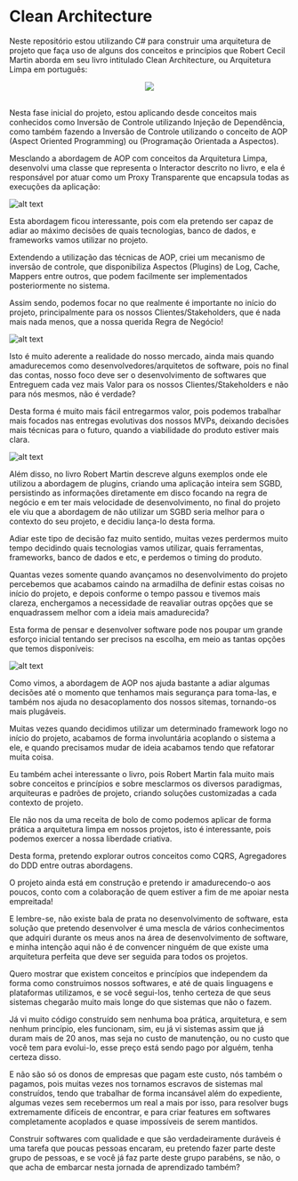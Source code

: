 # Clean Architecture

Neste repositório estou utilizando C# para construir uma arquitetura de projeto que faça uso de alguns dos conceitos e princípios que Robert Cecil Martin aborda em seu livro intitulado Clean Architecture, ou Arquitetura Limpa em português:

<div style="text-align:center"><img src="https://m.media-amazon.com/images/I/411csr6Nn0L.jpg" /></div>
<br />
<p>
Nesta fase inicial do projeto, estou aplicando desde conceitos mais conhecidos como Inversão de Controle utilizando Injeção de Dependência, como também fazendo a Inversão de Controle utilizando o conceito de AOP (Aspect Oriented Programming) ou (Programação Orientada a Aspectos).
</p>

Mesclando a abordagem de AOP com conceitos da Arquitetura Limpa, desenvolvi uma classe que representa o Interactor descrito no livro, e ela é responsável por atuar como um Proxy Transparente que encapsula todas as execuções da aplicação:

![alt text](https://res.cloudinary.com/practicaldev/image/fetch/s--G_FNRMwu--/c_imagga_scale,f_auto,fl_progressive,h_720,q_auto,w_1280/https://dev-to-uploads.s3.amazonaws.com/uploads/articles/00zocjrfniog06hsbwnr.jpeg)

Esta abordagem ficou interessante, pois com ela pretendo ser capaz de adiar ao máximo decisões de quais tecnologias, banco de dados, e frameworks vamos utilizar no projeto.

Extendendo a utilização das técnicas de AOP, criei um mecanismo de inversão de controle, que disponibiliza Aspectos (Plugins) de Log, Cache, Mappers entre outros, que podem facilmente ser implementados posteriormente no sistema.

Assim sendo, podemos focar no que realmente é importante no início do projeto, principalmente para os nossos Clientes/Stakeholders, que é nada mais nada menos, que a nossa querida Regra de Negócio!

![alt text](https://lh3.googleusercontent.com/proxy/4A7Ov_CuEfy4dMdc03h4dM--nTlXnUhLHBMYhdfR4myqL8VGVQ3bORVj8a6mEaCWiP3c6I8hXK6D2nCfok3ezUAJkIowe6_jP74KVPR-apdRVp949N5g9CI)

Isto é muito aderente a realidade do nosso mercado, ainda mais quando amadurecemos como desenvolvedores/arquitetos de software, pois no final das contas, nosso foco deve ser o desenvolvimento de softwares que Entreguem cada vez mais Valor para os nossos Clientes/Stakeholders e não para nós mesmos, não é verdade?

Desta forma é muito mais fácil entregarmos valor, pois podemos trabalhar mais focados nas entregas evolutivas dos nossos MVPs, deixando decisões mais técnicas para o futuro, quando a viabilidade do produto estiver mais clara.

![alt text](https://blog.jovensprotagonistas.com/wp-content/uploads/2021/04/mvp-minimo-produto-viavel.jpg)

Além disso, no livro Robert Martin descreve alguns exemplos onde ele utilizou a abordagem de plugins, criando uma aplicação inteira sem SGBD, persistindo as informações diretamente em disco focando na regra de negócio e em ter mais velocidade de desenvolvimento, no final do projeto ele viu que a abordagem de não utilizar um SGBD seria melhor para o contexto do seu projeto, e decidiu lança-lo desta forma.

Adiar este tipo de decisão faz muito sentido, muitas vezes perdermos muito tempo decidindo quais tecnologias vamos utilizar, quais ferramentas, frameworks, banco de dados e etc, e perdemos o timing do produto.

Quantas vezes somente quando avançamos no desenvolvimento do projeto percebemos que acabamos caindo na armadilha de definir estas coisas no início do projeto, e depois conforme o tempo passou e tivemos mais clareza, enchergamos a necessidade de reavaliar outras opções que se enquadrassem melhor com a ideia mais amadurecida?

Esta forma de pensar e desenvolver software pode nos poupar um grande esforço inicial tentando ser precisos na escolha, em meio as tantas opções que temos disponíveis:

![alt text](https://www.davrous.com/wp-content/uploads/2018/12/screen001_thumb.jpg)

Como vimos, a abordagem de AOP nos ajuda bastante a adiar algumas decisões até o momento que tenhamos mais segurança para toma-las, e também nos ajuda no desacoplamento dos nossos sitemas, tornando-os mais plugáveis.

Muitas vezes quando decidimos utilizar um determinado framework logo no início do projeto, acabamos de forma involuntária acoplando o sistema a ele, e quando precisamos mudar de ideia acabamos tendo que refatorar muita coisa.

Eu também achei interessante o livro, pois Robert Martin fala muito mais sobre conceitos e princípios e sobre mesclarmos os diversos paradigmas, arquiteuras e padrões de projeto, criando soluções customizadas a cada contexto de projeto.

Ele não nos da uma receita de bolo de como podemos aplicar de forma prática a arquitetura limpa em nossos projetos, isto é interessante, pois podemos exercer a nossa liberdade criativa.

Desta forma, pretendo explorar outros conceitos como CQRS, Agregadores do DDD entre outras abordagens.

O projeto ainda está em construção e pretendo ir amadurecendo-o aos poucos, conto com a colaboração de quem estiver a fim de me apoiar nesta empreitada!

E lembre-se, não existe bala de prata no desenvolvimento de software, esta solução que pretendo desenvolver é uma mescla de vários conhecimentos que adquiri durante os meus anos na área de desenvolvimento de software, e minha intenção aqui não é de convencer ninguém de que existe uma arquitetura perfeita que deve ser seguida para todos os projetos.

Quero mostrar que existem conceitos e princípios que independem da forma como construimos nossos softwares, e até de quais linguagens e plataformas utilizamos, e se você segui-los, tenho certeza de que seus sistemas chegarão muito mais longe do que sistemas que não o fazem.

Já vi muito código construído sem nenhuma boa prática, arquitetura, e sem nenhum princípio, eles funcionam, sim, eu já vi sistemas assim que já duram mais de 20 anos, mas seja no custo de manutenção, ou no custo que você tem para evolui-lo, esse preço está sendo pago por alguém, tenha certeza disso.

E não são só os donos de empresas que pagam este custo, nós também o pagamos, pois muitas vezes nos tornamos escravos de sistemas mal construídos, tendo que trabalhar de forma incansável além do expediente, algumas vezes sem recebermos um real a mais por isso, para resolver bugs extremamente difíceis de encontrar, e para criar features em softwares completamente acoplados e quase impossíveis de serem mantidos.

Construir softwares com qualidade e que são verdadeiramente duráveis é uma tarefa que poucas pessoas encaram, eu pretendo fazer parte deste grupo de pessoas, e se você já faz parte deste grupo parabéns, se não, o que acha de embarcar nesta jornada de aprendizado também?
